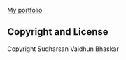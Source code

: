 [My portfolio](https://nightfurys9.github.io/portfolio-website/)

## Copyright and License

Copyright Sudharsan Vaidhun Bhaskar